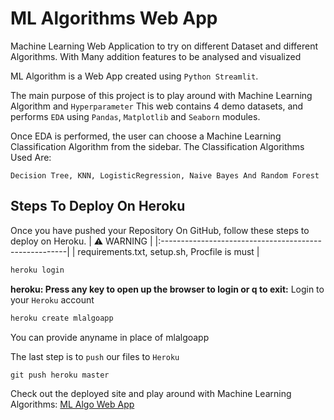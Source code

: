 # ML Algorithms Web App
Machine Learning Web Application to try on different Dataset and different Algorithms. With Many addition features to be analysed and visualized

ML Algorithm is a Web App created using `Python Streamlit`.

The main purpose of this project is to play around with Machine Learning Algorithm and `Hyperparameter`
This web contains 4 demo datasets, and performs `EDA` using `Pandas`, `Matplotlib` and `Seaborn` modules.

Once EDA is performed, the user can choose a Machine Learning Classification Algorithm from the sidebar.
The Classification Algorithms Used Are:
```
Decision Tree, KNN, LogisticRegression, Naive Bayes And Random Forest
```



## Steps To Deploy On Heroku

Once you have pushed your Repository On GitHub, follow these steps to deploy on Heroku.
| :warning: WARNING                                     |
|:------------------------------------------------------|
| requirements.txt, setup.sh, Procfile is must          |

```py
heroku login
```

**heroku: Press any key to open up the browser to login or q to exit:**
Login to your `Heroku` account

```py
heroku create mlalgoapp
```

You can provide anyname in place of mlalgoapp

The last step is to `push` our files to `Heroku`

```py
git push heroku master
```

Check out the deployed site and play around with Machine Learning Algorithms:
[ML Algo Web App](https://mlalgoapp.herokuapp.com/)
